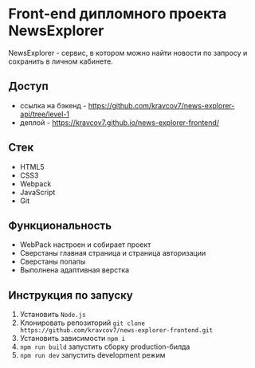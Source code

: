 # Front-end дипломного проекта NewsExplorer
NewsExplorer - сервис, в котором можно найти новости по запросу и сохранить в личном кабинете.

## Доступ
+ ссылка на бэкенд - https://github.com/kravcov7/news-explorer-api/tree/level-1
+ деплой - https://kravcov7.github.io/news-explorer-frontend/

## Стек
+ HTML5
+ CSS3
+ Webpack
+ JavaScript
+ Git

## Функциональность
+ WebPack настроен и собирает проект
+ Сверстаны главная страница и страница авторизации
+ Сверстаны попапы
+ Выполнена адаптивная верстка

## Инструкция по запуску
1. Установить `Node.js`
2. Клонировать репозиторий `git clone https://github.com/kravcov7/news-explorer-frontend.git`
3. Установить зависимости `npm i`
4. `npm run build` запустить сборку production-билда
5. `npm run dev` запустить development режим
